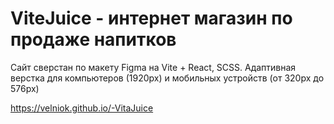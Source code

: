 # ViteJuice - интернет магазин по продаже напитков

Сайт сверстан по макету Figma на Vite + React, SCSS. Адаптивная верстка для компьютеров (1920px) и мобильных устройств (от 320px до 576px)

https://velniok.github.io/-VitaJuice